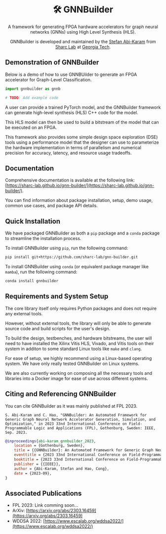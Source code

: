 
<div>
    <h1 align="center">🛠️ GNNBuilder</h1>
    <p align="center">
    A framework for generating FPGA hardware accelerators for graph neural networks (GNNs) using High Level Synthesis (HLS).
    </p>
    <p align="center">
    GNNBuilder is developed and maintained by the <a href="https://stefanabikaram.com/">Stefan Abi-Karam</a> from <a href="https://sharclab.ece.gatech.edu/">Sharc Lab</a> at <a href="https://www.gatech.edu/">Georgia Tech</a>.
    </p>
</div>

## Demonstration of GNNBuilder

Below is a demo of how to use GNNBUilder to generate an FPGA accelerator for Graph-Level Classification.

```python
import gnnbuilder as gnnb

# TODO: Add example code
```

A user can provide a trained PyTorch model, and the GNNBuilder framework can generate high-level synthesis (HLS) C++ code for the model.

This HLS model can then be used to build a bitstream of the model that can be executed on an FPGA.

This framework also provides some simple design space exploration (DSE) tools using a performance model that the designer can use to parameterize the hardware implementation in terms of parallelism and numerical precision for accuracy, latency, and resource usage tradeoffs.

## Documentation

Comprehensive documentation is available at the following link: [https://sharc-lab.github.io/gnn-builder/](https://sharc-lab.github.io/gnn-builder/).

You can find information about package installation, setup, demo usage, common use cases, and package API details.

## Quick Installation

We have packaged GNNBuilder as both a `pip` package and a `conda` package to streamline the installation process.

To install GNNBuilder using `pip`, run the following command:

```bash
pip install git+https://github.com/sharc-lab/gnn-builder.git​
```

To install GNNBuilder using `conda` (or equivalent package manager like `mamba`), run the following command:

```bash
conda install gnnbuilder
```

## Requirements and System Setup

The core library itself only requires Python packages and does not require any external tools.

However, without external tools, the library will only be able to generate source code and build scripts for the user's design.

To build the design, testbenches, and hardware bitstreams, the user will need to have installed the Xilinx Vitis HLS, Vivado, and Vitis tools on their system in additon to some standard Linux tools like `make` and `clang`.

For ease of setup, we highly recommend using a Linux-based operating system. We have only really tested GNNBuilder on Linux systems.

We are also currently working on composing all the necessary tools and libraries into a Docker image for ease of use across different systems.

## Citing and Referencing GNNBuilder

You can cite GNNBuilder as it was mainly published at FPL 2023.

```text
S. Abi-Karam and C. Hao, "GNNBuilder: An Automated Framework for Generic Graph Neural Network Accelerator Generation, Simulation, and Optimization," in 2023 33nd International Conference on Field-Programmable Logic and Applications (FPL), Gothenburg, Sweden: IEEE, Sep. 2023.
```

```bibtex
@inproceedings{abi-karam_gnnbuilder_2023,
    location = {Gothenburg, Sweden},
    title = {{GNNBuilder}: An Automated Framework for Generic Graph Neural Network Accelerator Generation, Simulation, and Optimization},
    eventtitle = {2023 33nd International Conference on Field-Programmable Logic and Applications ({FPL})},
    booktitle = {2023 33nd International Conference on Field-Programmable Logic and Applications ({FPL})},
    publisher = {{IEEE}},
    author = {Abi-Karam, Stefan and Hao, Cong},
    date = {2023-09},
}
```

## Associated Publications

- FPL 2023: Link comming soon...
- ArXiv: [https://arxiv.org/abs/2303.16459](https://arxiv.org/abs/2303.16459)
- WDDSA 2022: [https://www.escalab.org/wddsa2022/](https://www.escalab.org/wddsa2022/)
